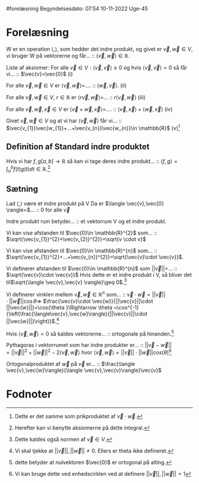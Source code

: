 #forelæsning 
Begyndelsesdato: 07:54   10-11-2022   Uge-45
# Forelæsning
W er en operation $\langle ,\rangle$, som hedder det indre produkt, og givet er $\vec{v},\vec{w}\in V$, vi bruger W på vektorerne og får... :: $\langle \vec{v},\vec{w}\rangle\in \mathbb{R}$.
<!--SR:!2022-12-24,26,290-->
Liste af aksiomer:
For alle $\vec{v}\in V:\langle \vec{v},\vec{v}\rangle\geq 0$ og hvis $\langle \vec{v},\vec{v}\rangle=0$ så får vi... :: $\vec{v}=\vec{0}$ (i)
<!--SR:!2022-12-15,24,301-->
For alle $\vec{v},\vec{w}\in V$ er $\langle \vec{v},\vec{w}\rangle=$.... :: $\langle \vec{w},\vec{v}\rangle$.  (ii)
<!--SR:!2023-02-24,81,310-->
For alle $\vec{v},\vec{w}\in V$, $r \in \mathbb{R}$ er $\langle r \vec{v},\vec{w}\rangle=$... :: $r\langle \vec{v},\vec{w}\rangle$ (iii)
<!--SR:!2023-02-28,85,317-->
For alle $\vec{v},\vec{w},\vec{x}\in V$ er $\langle \vec{v}+\vec{w},\vec{x}\rangle=$.... :: $\langle \vec{v},\vec{x}\rangle+\langle \vec{w},\vec{x}\rangle$ (iv)
<!--SR:!2023-01-31,61,310-->
Givet $\vec{v},\vec{w}\in V$ og at vi har $\langle \vec{v},\vec{w}\rangle$ får vi... :: $\vec{v_{1}}\vec{w_{1}}+...+\vec{v_{n}}\vec{w_{n}}\in \mathbb{R}$ (v)[^1]
<!--SR:!2023-02-24,81,317-->

## Definition af Standard indre produktet
Hvis vi har $f,g [a,b]\to \mathbb{R}$ så kan vi tage deres indre produkt... :: $\langle f,g\rangle=\int_{a}^{b} f(t)g(t)dt \in \mathbb{R}$.[^2]
<!--SR:!2022-12-15,24,277-->

## Sætning
Lad $\langle , \rangle$ være et indre produkt på V Da er $\langle \vec{v},\vec{0} \rangle=$... :: $0$ for alle $\vec{v}$
<!--SR:!2023-02-02,63,317-->
Indre produkt rum betyder... :: et vektorrum V og et indre produkt.
<!--SR:!2023-01-17,50,297-->
Vi kan vise afstanden til $\vec{0}\in \mathbb{R}^{2}$ som... :: $\sqrt{\vec{v_{1}}^{2}+\vec{v_{2}}^{2}}=\sqrt{v \cdot v}$
<!--SR:!2022-12-16,25,301-->
Vi kan vise afstanden til $\vec{0}\in \mathbb{R}^{n}$ som... :: $\sqrt{\vec{v_{1}}^{2}+...+\vec{v_{n}}^{2}}=\sqrt{\vec{v}\cdot \vec{v}}$.
<!--SR:!2023-02-28,85,325-->
Vi definerer afstanden til $\vec{0}\in \mathbb{R}^{n}$ som $||\vec{v}||=$... :: $\sqrt{\vec{v}\cdot \vec{v}}$ Hvis dette er et indre produkt i V, så bliver det til$\sqrt{\langle \vec{v},\vec{v} \rangle}\geq 0$.[^3]
<!--SR:!2023-02-22,79,310-->
Vi definerer vinklen mellem $\vec{v},\vec{w}\in \mathbb{R}^{n}$ som... :: $\vec{v}\cdot \vec{w}=||\vec{v}||\cdot ||\vec{w}||\cos{\theta }\Rightarrow$ $\frac{\vec{v}\cdot \vec{w}}{||\vec{v}||\cdot ||\vec{w}||}=\cos{\theta }\Rightarrow \theta =\cos^{-1}{\left(\frac{\langle\vec{v},\vec{w}\rangle}{||\vec{v}||\cdot ||\vec{w}||}\right)}$.[^4]
<!--SR:!2023-02-14,68,301-->
Hvis $\langle \vec{v},\vec{w}\rangle=0$ så kaldes vektorerne... :: ortogonale på hinanden.[^5]
<!--SR:!2022-12-21,23,290-->
Pythagoras i vektorrumet som har indre produkter er... :: $||\vec{v}-\vec{w}||=||\vec{v}||^{2}+||\vec{w}||^{2}-2\langle \vec{v},\vec{w}\rangle$ hvor $\langle \vec{v},\vec{w}\rangle =||\vec{v}||\cdot ||\vec{w}||cos(\theta )$[^6]
<!--SR:!2022-12-14,23,257-->

Ortogonalproduktet af $\vec{w}\text{ på }\vec{v}$ er... :: $\frac{\langle \vec{v},\vec{w}\rangle}{\langle \vec{v},\vec{v}\rangle}\vec{v}$
<!--SR:!2022-12-17,26,301-->

# Fodnoter
[^1]: Dette er det samme som prikproduktet af $\vec{v}\cdot \vec{w}$.
[^2]: Herefter kan vi benytte aksiomerne på dette integral.
[^3]: Dette kaldes også normen af $\vec{v}\in V$.
[^4]: Vi skal tjekke at $||\vec{v}||,||\vec{w}||\neq 0$. Ellers er theta ikke defineret.
[^5]: dette betyder at nulvektoren $\vec{0}$ er ortogonal på alting.
[^6]: Vi kan bruge dette ved enhedscirklen ved at definere $||\vec{v}||,||\vec{w}||=1$